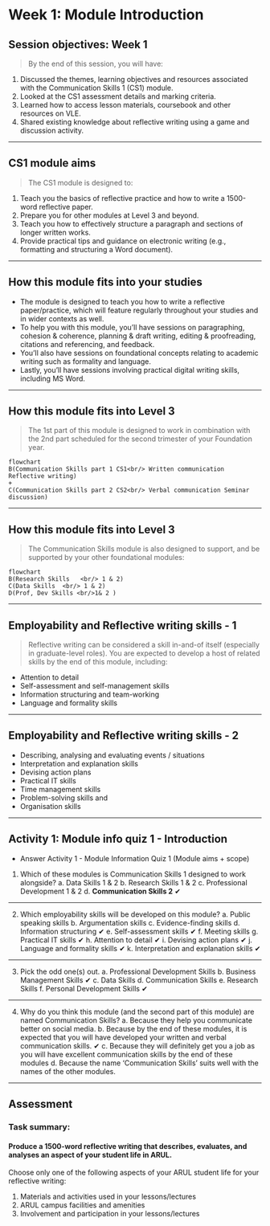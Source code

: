 # Week 1: Module Introduction
## Session objectives: Week 1
>By the end of this session, you will have:
1. Discussed the themes, learning objectives and resources associated with the Communication Skills 1 (CS1) module.
2. Looked at the CS1 assessment details and marking criteria.
3. Learned how to access lesson materials, coursebook and other resources on VLE.
4. Shared existing knowledge about reflective writing using a game and discussion activity.
---
## CS1 module aims
>The CS1 module is designed to:
1. Teach you the basics of reflective practice and how to write a 1500-word reflective paper.
2. Prepare you for other modules at Level 3 and beyond.
3. Teach you how to effectively structure a paragraph and sections of longer written works.
4. Provide practical tips and guidance on electronic writing (e.g., formatting and structuring a Word document).

---

## How this module fits into your studies

- The module is designed to teach you how to write a reflective paper/practice, which will feature regularly throughout your studies and in wider contexts as well.
- To help you with this module, you’ll have sessions on paragraphing, cohesion & coherence, planning & draft writing, editing & proofreading, citations and referencing, and feedback.
- You’ll also have sessions on foundational concepts relating to academic writing such as formality and language.
- Lastly, you’ll have sessions involving practical digital writing skills, including MS Word.

---
## How this module fits into Level 3

> The 1st part of this module is designed to work in combination with the 2nd part scheduled for the second trimester of your Foundation year.

```mermaid
flowchart 
B(Communication Skills part 1 CS1<br/> Written communication Reflective writing)
+
C(Communication Skills part 2 CS2<br/> Verbal communication Seminar discussion)
```
---
## How this module fits into Level 3

> The Communication Skills module is also designed to support, and be supported by your other foundational modules:  

```mermaid
flowchart 
B(Research Skills   <br/> 1 & 2)
C(Data Skills  <br/> 1 & 2) 
D(Prof, Dev Skills <br/>1& 2 )
```
---
## Employability and Reflective writing skills - 1

> Reflective writing can be considered a skill in-and-of itself (especially in graduate-level roles).
> You are expected to develop a host of related skills by the end of this module, including:
- Attention to detail
- Self-assessment and self-management skills
- Information structuring and team-working
- Language and formality skills
---
## Employability and Reflective writing skills - 2
- Describing, analysing and evaluating events / situations
- Interpretation and explanation skills
- Devising action plans
- Practical IT skills
- Time management skills
- Problem-solving skills and    
- Organisation skills
---

## Activity 1: Module info quiz 1 - Introduction
- Answer Activity 1 - Module Information Quiz 1 (Module aims + scope)

1. Which of these modules is Communication Skills 1 designed to work alongside?
a. Data Skills 1 & 2 
b. Research Skills 1 & 2
c. Professional Development 1 & 2
d. **Communication Skills 2** ✔
---
2. Which employability skills will be developed on this module?
a. Public speaking skills
b. Argumentation skills
c. Evidence-finding skills
d. Information structuring ✔
e. Self-assessment skills ✔
f. Meeting skills
g. Practical IT skills ✔
h. Attention to detail ✔
i. Devising action plans ✔
j. Language and formality skills ✔
k. Interpretation and explanation skills ✔
---
3. Pick the odd one(s) out.
a. Professional Development Skills
b. Business Management Skills ✔
c. Data Skills
d. Communication Skills
e. Research Skills
f. Personal Development Skills ✔
---
4. Why do you think this module (and the second part of this module) are named Communication Skills?
a. Because they help you communicate better on social media.
b. Because by the end of these modules, it is expected that you will have developed your written and verbal communication skills. ✔
c. Because they will definitely get you a job as you will have excellent communication skills by the end of these modules
d. Because the name ‘Communication Skills’ suits well with the names of the other modules.
---

## Assessment

### Task summary: 

#### Produce a 1500-word reflective writing that describes, evaluates, and analyses an aspect of your student life in ARUL. 

Choose only one of the following aspects of your ARUL student life for your reflective writing:
<span style="color:blue">
1. Materials and activities used in your lessons/lectures
2. ARUL campus facilities and amenities
3. Involvement and participation in your lessons/lectures
 </span>